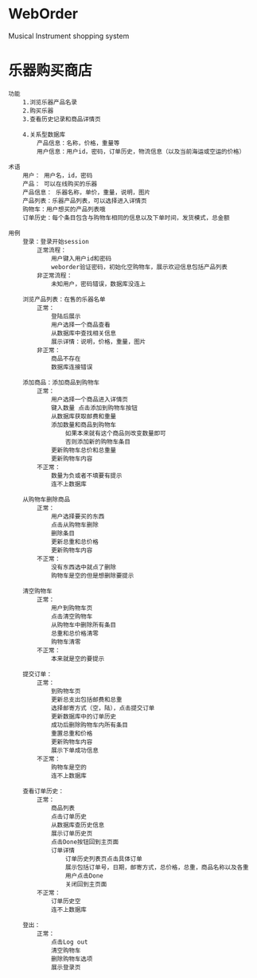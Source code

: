 # WebOrder
Musical Instrument shopping system

# 乐器购买商店
	功能
		1.浏览乐器产品名录
		2.购买乐器
		3.查看历史记录和商品详情页
		
		4.关系型数据库
			产品信息：名称，价格，重量等
			用户信息：用户id，密码，订单历史，物流信息（以及当前海运或空运的价格）

	术语
		用户： 用户名，id，密码
		产品： 可以在线购买的乐器
		产品信息： 乐器名称，单价，重量，说明，图片
		产品列表：乐器产品列表，可以选择进入详情页
		购物车：用户想买的产品列表哦
		订单历史：每个条目包含与购物车相同的信息以及下单时间，发货模式，总金额
	
	用例
		登录：登录开始session
			正常流程：
				用户键入用户id和密码
				weborder验证密码，初始化空购物车，展示欢迎信息包括产品列表
			非正常流程：
				未知用户，密码错误，数据库没连上
		
		浏览产品列表：在售的乐器名单
			正常：
				登陆后展示
				用户选择一个商品查看
				从数据库中查找相关信息
				展示详情：说明，价格，重量，图片
			非正常：
				商品不存在
				数据库连接错误

		添加商品：添加商品到购物车
			正常：
				用户选择一个商品进入详情页
				键入数量 点击添加到购物车按钮
				从数据库获取邮费和重量
				添加数量和商品到购物车
					如果本来就有这个商品则改变数量即可
					否则添加新的购物车条目
				更新购物车总价和总重量
				更新购物车内容
			不正常：
				数量为负或者不填要有提示
				连不上数据库
		
		从购物车删除商品
			正常：
				用户选择要买的东西
				点击从购物车删除
				删除条目
				更新总重和总价格
				更新购物车内容
			不正常：
				没有东西选中就点了删除
				购物车是空的但是想删除要提示

		清空购物车
			正常：
				用户到购物车页
				点击清空购物车
				从购物车中删除所有条目
				总重和总价格清零
				购物车清零
			不正常：
				本来就是空的要提示
		
		提交订单：
			正常：
				到购物车页
				更新总支出包括邮费和总重
				选择邮寄方式（空，陆），点击提交订单
				更新数据库中的订单历史
				成功后删除购物车内所有条目
				重置总重和价格
				更新购物车内容
				展示下单成功信息
			不正常：
				购物车是空的
				连不上数据库

		查看订单历史：
			正常：
				商品列表
				点击订单历史
				从数据库查历史信息
				展示订单历史页
				点击Done按钮回到主页面
				订单详情
					订单历史列表页点击具体订单
					展示包括订单号，日期，邮寄方式，总价格，总重，商品名称以及各重
					用户点击Done
					关闭回到主页面
			不正常：
				订单历史空
				连不上数据库

		登出：
			正常：
				点击Log out
				清空购物车
				删除购物车选项
				展示登录页
